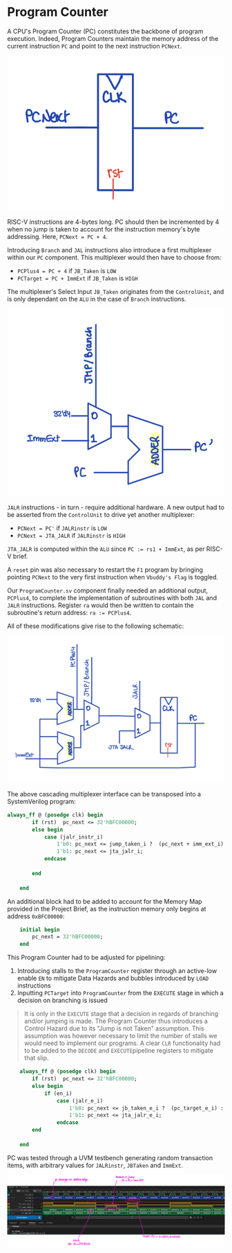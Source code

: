# Program Counter

A CPU's Program Counter (PC) constitutes the backbone of program execution. Indeed, Program Counters maintain the memory address of the current instruction `PC` and point to the next instruction `PCNext`.

![Program Counter](../../images/pc/ProgramCounter_Register.png)

RISC-V instructions are 4-bytes long. PC should then be incremented by 4 when no jump is taken to account for the instruction memory's byte addressing.  Here, `PCNext = PC + 4`.

Introducing `Branch` and `JAL` instructions also introduce a first multiplexer within our `PC` component. This multiplexer would then have to choose from:
-  `PCPlus4 = PC + 4` if `JB_Taken` is `LOW`
- `PCTarget = PC + ImmExt` if `JB_Taken` is `HIGH`

The multiplexer's Select Input `JB_Taken` originates from the `ControlUnit`, and is only dependant on the `ALU` in the case of `Branch` instructions.

![PC Counter with Branch and Jump implemented](../../images/pc/ProgramCounter_branch.png)


`JALR` instructions - in turn - require additional hardware. A new output had to be asserted from the `ControlUnit` to drive yet another multiplexer:
- `PCNext = PC'` if `JALRinstr` is `LOW`
- `PCNext = JTA_JALR` if `JALRinstr` is `HIGH`

`JTA_JALR` is computed within the `ALU` since `PC := rs1 + ImmExt`, as per RISC-V brief.

A `reset` pin was also necessary to restart the `F1` program by bringing pointing `PCNext` to the very first instruction when `Vbuddy's Flag` is toggled.

Our `ProgramCounter.sv` component  finally needed an additional output, `PCPlus4`, to complete the implementation of subroutines with both `JAL` and `JALR` instructions. Register `ra` would then be written to contain the subroutine's return address: `ra := PCPlus4`.

All of these modifications give rise to the following schematic:

![PC Counter with JALR implemented](../../images/pc/ProgramCounter_top.png)


The above cascading multiplexer interface can be transposed into a SystemVerilog program:

```SystemVerilog
always_ff @ (posedge clk) begin
        if (rst)  pc_next <= 32'hBFC00000;
        else begin
            case (jalr_instr_i)
                1'b0: pc_next <= jump_taken_i ?  (pc_next + imm_ext_i) : (pc_next + 32'd4);
                1'b1: pc_next <= jta_jalr_i;
            endcase
            
        end
        
    end 
```


An additional block had to be added to account for the Memory Map provided in the Project Brief, as the instruction memory only begins at address `0xBFC00000`:

```SystemVerilog
    initial begin 
        pc_next = 32'hBFC00000;
    end
```


This Program Counter had to be adjusted for pipelining:
1. Introducing stalls to the `ProgramCounter` register through an active-low enable `EN` to mitigate Data Hazards and bubbles introduced by `LOAD` instructions
2. Inputting `PCTarget` into `ProgramCounter` from the `EXECUTE` stage in which a decision on branching is issued


> It is only in the `EXECUTE` stage that a decision in regards of branching and/or jumping is made. The Program Counter thus introduces a Control Hazard due to its "Jump is not Taken" assumption. This assumption was however necessary to limit the number of stalls we would need to implement our programs. A clear `CLR` functionality had to be added to the `DECODE` and `EXECUTE`pipeline registers to mitigate that slip.




``` SystemVerilog
    always_ff @ (posedge clk) begin
        if (rst)  pc_next <= 32'hBFC00000;
        else begin
            if (en_i)
                case (jalr_e_i)
                    1'b0: pc_next <= jb_taken_e_i ?  (pc_target_e_i) : (pc_next + 32'd4);
                    1'b1: pc_next <= jta_jalr_e_i;
                endcase
        end
        
    end 
```


PC was  tested through a UVM testbench generating random transaction items, with arbitrary values for `JALRinstr`, `JBTaken` and `ImmExt`.

![Program Counter Working](../../images/pc/PC_working.png)